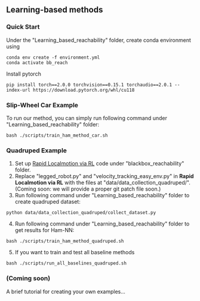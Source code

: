 ## Learning-based methods

### Quick Start <br>
Under the "Learning_based_reachability" folder, create conda environment using 
```
conda env create -f environment.yml
conda activate bb_reach
```
Install pytorch
```
pip install torch==2.0.0 torchvision==0.15.1 torchaudio==2.0.1 --index-url https://download.pytorch.org/whl/cu118
```

### Slip-Wheel Car Example
To run our method, you can simply run following command under "Learning_based_reachability" folder:
```
bash ./scripts/train_ham_method_car.sh
```

### Quadruped Example
1. Set up [Rapid Localmotion via RL](https://github.com/Improbable-AI/rapid-locomotion-rl/tree/main) code under "blackbox_reachability" folder.
2. Replace "legged_robot.py" and "velocity_tracking_easy_env.py" in **Rapid Localmotion via RL** with the files at "data/data_collection_quadruped/". (Coming soon: we will provide a proper git patch file soon.)
3. Run following command under "Learning_based_reachability" folder to create quadruped dataset:
```
python data/data_collection_quadruped/collect_dataset.py
```
4. Run following command under "Learning_based_reachability" folder to get results for Ham-NN:
```
bash ./scripts/train_ham_method_quadruped.sh
```
5. If you want to train and test all baseline methods
```
bash ./scripts/run_all_baselines_quadruped.sh
```

### (Coming soon) 
A brief tutorial for creating your own examples...
